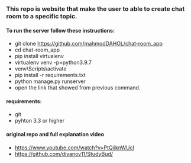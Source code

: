 ### This repo is website that make the user to able to create chat room to a specific topic.

#### To run the server follow these instructions:
- git clone https://github.com/mahmodDAHOL/chat-room_app
- cd chat-room_app
- pip install virtualenv 
- virtualenv venv -p=python3.9.7
- venv\Scripts\activate 
- pip install -r requirements.txt 
- python manage.py runserver
- open the link that showed from previous command.

#### requirements:
- git 
- pyhton 3.3 or higher 

#### original repo and full explanation video
- https://www.youtube.com/watch?v=PtQiiknWUcI
- https://github.com/divanov11/StudyBud/
